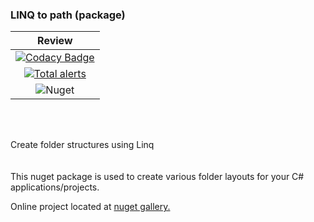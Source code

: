 ### LINQ to path (package)


|  Review  |
|:------------:|
| [![Codacy Badge](https://api.codacy.com/project/badge/Grade/4049b940d08b4bfeb84a3f42701b93e8)](https://app.codacy.com/gh/chrdek/linqpath_prerel?utm_source=github.com&utm_medium=referral&utm_content=chrdek/linqpath_prerel&utm_campaign=Badge_Grade) |
| [![Total alerts](https://img.shields.io/lgtm/alerts/g/chrdek/linqpath_prerel.svg?logo=lgtm&logoWidth=18)](https://lgtm.com/projects/g/chrdek/linqpath_prerel/alerts/) |
| ![Nuget](https://img.shields.io/nuget/dt/LinqPath) |

&nbsp;&nbsp;&nbsp;&nbsp;&nbsp;&nbsp;&nbsp;&nbsp;&nbsp;&nbsp;&nbsp;&nbsp;&nbsp;&nbsp;&nbsp;&nbsp;&nbsp;&nbsp;&nbsp;&nbsp;&nbsp;&nbsp;&nbsp;&nbsp;&nbsp;&nbsp;&nbsp;&nbsp;&nbsp;&nbsp;

<br/>
Create folder structures using Linq
<br/>
<br/>
<br/>
This nuget package is used to create various folder layouts for your C# applications/projects.

Online project located at [nuget gallery.](https://nuget.org/)

